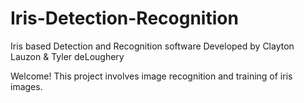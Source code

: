 # Iris-Detection-Recognition
Iris based Detection and Recognition software Developed by Clayton Lauzon &amp; Tyler deLoughery

Welcome!
This project involves image recognition and training of iris images. 
